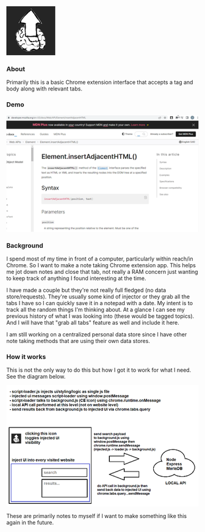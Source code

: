 <img src="./chrome-extension/icon128_dark.png"/>

### About
Primarily this is a basic Chrome extension interface that accepts a tag and body along with relevant tabs.

### Demo
<img src="./demo.gif"/>

### Background
I spend most of my time in front of a computer, particularly within reach/in Chrome. So I want to make a note taking Chrome extension app. This helps me jot down notes and close that tab, not really a RAM concern just wanting to keep track of anything I found interesting at the time.

I have made a couple but they're not really full fledged (no data store/requests). They're usually some kind of injector or they grab all the tabs I have so I can quickly save it in a notepad with a date. My intent is to track all the random things I'm thinking about. At a glance I can see my previous history of what I was looking into (these would be tagged topics). And I will have that "grab all tabs" feature as well and include it here.

I am still working on a centralized personal data store since I have other note taking methods that are using their own data stores.

### How it works
This is not the only way to do this but how I got it to work for what I need. See the diagram below.

<img src="./nanta-ce-comms.png"/>

These are primarily notes to myself if I want to make something like this again in the future.